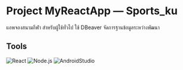 # Project MyReactApp — Sports_ku
แอพจองสนามกีฬา สำหรับผู้ใช้ทั่วไป ใช้ DBeaver จัดการฐานข้อมูลระหว่างพัฒนา

## Tools
![React](https://img.shields.io/badge/React-18.0-blue)
![Node.js](https://img.shields.io/badge/Node.js-18-green)
![AndroidStudio](https://img.shields.io/badge/Android%20Studio-IDE-orange)
